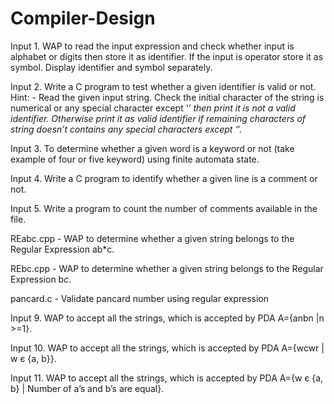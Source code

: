 # Compiler-Design
Input 1.	WAP to read the input expression and check whether input is alphabet or digits then store it as identifier. If the input is operator store it as symbol. Display identifier and symbol separately. 

Input 2.	Write a C program to test whether a given identifier is valid or not. Hint: - Read the given input string. Check the initial character of the string is numerical or any special character except ‘_’ then print it is not a valid identifier. Otherwise print it as valid identifier if remaining characters of string doesn’t contains any special characters except ‘_’.  

Input 3.	To determine whether a given word is a keyword or not (take example of four or five keyword) using finite automata state.

Input 4.	Write a C program to identify whether a given line is a comment or not.

Input 5.	Write a program to count the number of comments available in the file.


REabc.cpp - WAP to determine whether a given string belongs to the Regular Expression ab*c. 

REbc.cpp - WAP to determine whether a given string belongs to the Regular Expression b*c*.

pancard.c - Validate pancard number using regular expression

Input 9.	WAP to accept all the strings, which is accepted by PDA A={anbn |n >=1}. 

Input 10.	WAP to accept all the strings, which is accepted by PDA A={wcwr | w є {a, b}}.

Input 11.	WAP to accept all the strings, which is accepted by PDA A={w є {a, b} | Number of a’s and b’s are equal}.
